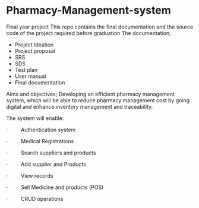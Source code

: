 # Pharmacy-Management-system
Final year project 
This repo contains the final documentation and the source code of the project required before graduation
The documentation;
- Project Ideation
- Project proposal
- SRS
- SDS
- Test plan
- User manual
- Final documentation

Aims and objectives; 
Developing an efficient pharmacy management system, which will be able to reduce pharmacy management cost by going digital and enhance inventory management and traceability.

The system will enable:

·         Authentication system

·         Medical Registrations

·         Search suppliers and products

·         Add supplier and Products

·         View records 

·         Sell Medicine and products (POS)

·         CRUD operations
